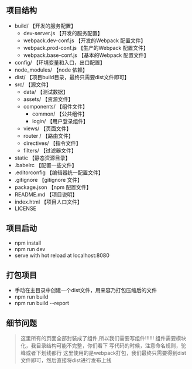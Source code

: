 
## 项目结构

* build/                         【开发的服务配置】
    - dev-server.js              【开发的服务配置】
    - webpack.dev-conf.js        【开发的Webpack 配置文件】
    - webpack.prod-conf.js       【生产的Webpack 配置文件】
    - webpack.base-conf.js       【基本的Webpack 配置文件】
* config/                        【环境变量和入口，出口配置】                       
* node_modules/                  【node 依赖】
* dist/                          【项目build目录，最终只需要dist文件即可】
* src/                           【源文件】
    - data/                      【测试数据】
    - assets/                    【资源文件】
    - components/                【组件文件】
      - common/                  【公共组件】
      - login/                   【用户登录组件】
    - views/                     【页面文件】
    - router /                   【路由文件】
    - directives/                【指令文件】
    - filters/                   【过滤器文件】
*  static                        【静态资源目录】
* .babelrc                       【配置一些文件】
* .editorconfig                  【编辑器统一配置文件】
* .gitignore                     【gitignore 文件】
* package.json                   【npm 配置文件】
* README.md                      【项目说明】
* index.html                     【项目人口文件】
* LICENSE

## 项目启动

 * npm install
 * npm run dev
 * serve with hot reload at localhost:8080
 
## 打包项目

 * 手动在主目录中创建一个dist文件，用来容乃打包压缩后的文件
 * npm run build
 * npm run build --report

## 细节问题

 >这里所有的页面全部封装成了组件,所以我们需要写组件!!!!!!
 >组件需要模块化，我目录结构可能不完整，你们看下
 >写代码的时候，注意命名规则，驼峰或者下划线都行
 >这里使用的是webpack打包，我们最终只需要得到dist文件即可，然后直接将dist进行发布上线


